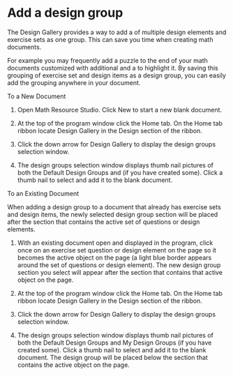 # Add a design group

The Design Gallery provides a way to add a of multiple design elements and exercise sets as one group. This can save you time when creating math documents.

For example you may frequently add a puzzle to the end of your math documents customized with additional and a to highlight it. By saving this grouping of exercise set and design items as a design group, you can easily add the grouping anywhere in your document.

To a New Document

1. Open Math Resource Studio. Click New to start a new blank document.

2. At the top of the program window click the Home tab. On the Home tab ribbon locate Design Gallery in the Design section of the ribbon.

3. Click the down arrow for Design Gallery to display the design groups selection window.

4. The design groups selection window displays thumb nail pictures of both the Default Design Groups and (if you have created some). Click a thumb nail to select and add it to the blank document.

To an Existing Document

When adding a design group to a document that already has exercise sets and design items, the newly selected design group section will be placed after the section that contains the active set of questions or design elements.

1. With an existing document open and displayed in the program, click once on an exercise set question or design element on the page so it becomes the active object on the page (a light blue border appears around the set of questions or design element). The new design group section you select will appear after the section that contains that active object on the page.

2. At the top of the program window click the Home tab. On the Home tab ribbon locate Design Gallery in the Design section of the ribbon.

3. Click the down arrow for Design Gallery to display the design groups selection window.

4. The design groups selection window displays thumb nail pictures of both the Default Design Groups and My Design Groups (if you have created some). Click a thumb nail to select and add it to the blank document. The design group will be placed below the section that contains the active object on the page.
